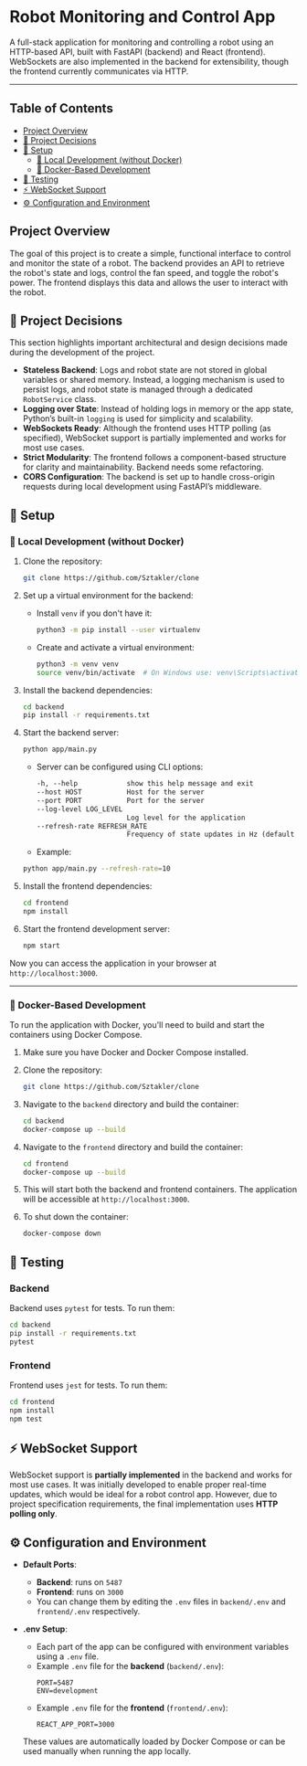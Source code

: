 # Robot Monitoring and Control App

A full-stack application for monitoring and controlling a robot using an HTTP-based API, built with FastAPI (backend) and React (frontend). WebSockets are also implemented in the backend for extensibility, though the frontend currently communicates via HTTP.

---

## Table of Contents

- [Project Overview](#project-overview)
- [🧠 Project Decisions](#-project-decisions)
- [🚀 Setup](#-setup)
  - [🔧 Local Development (without Docker)](#-local-development-without-docker)
  - [🐳 Docker-Based Development](#-docker-based-development)
- [🧪 Testing](#-testing)
- [⚡ WebSocket Support](#-websocket-support)
- [⚙️ Configuration and Environment](#️-configuration-and-environment)

## Project Overview

The goal of this project is to create a simple, functional interface to control and monitor the state of a robot. The backend provides an API to retrieve the robot's state and logs, control the fan speed, and toggle the robot's power. The frontend displays this data and allows the user to interact with the robot.

## 🧠 Project Decisions

This section highlights important architectural and design decisions made during the development of the project.

- **Stateless Backend**: Logs and robot state are not stored in global variables or shared memory. Instead, a logging mechanism is used to persist logs, and robot state is managed through a dedicated `RobotService` class.
- **Logging over State**: Instead of holding logs in memory or the app state, Python’s built-in `logging` is used for simplicity and scalability.
- **WebSockets Ready**: Although the frontend uses HTTP polling (as specified), WebSocket support is partially implemented and works for most use cases.
- **Strict Modularity**: The frontend follows a component-based structure for clarity and maintainability. Backend needs some refactoring.
- **CORS Configuration**: The backend is set up to handle cross-origin requests during local development using FastAPI’s middleware.

## 🚀 Setup

### 🔧 Local Development (without Docker)

1. Clone the repository:
    ```bash
    git clone https://github.com/Sztakler/clone
    ```
2. Set up a virtual environment for the backend:
    - Install `venv` if you don't have it:
        ```bash
        python3 -m pip install --user virtualenv
        ```
    - Create and activate a virtual environment:
        ```bash
        python3 -m venv venv
        source venv/bin/activate  # On Windows use: venv\Scripts\activate
        ```

3. Install the backend dependencies:
    ```bash
    cd backend
    pip install -r requirements.txt
    ```

4. Start the backend server:
    ```bash
    python app/main.py
    ```
    - Server can be configured using CLI options:
      ```txt
      -h, --help            show this help message and exit
      --host HOST           Host for the server
      --port PORT           Port for the server
      --log-level LOG_LEVEL
                            Log level for the application
      --refresh-rate REFRESH_RATE
                            Frequency of state updates in Hz (default 10Hz)
      ```
    - Example:
    ```bash
    python app/main.py --refresh-rate=10
    ```

5. Install the frontend dependencies:
    ```bash
    cd frontend
    npm install
    ```

6. Start the frontend development server:
    ```bash
    npm start
    ```

Now you can access the application in your browser at `http://localhost:3000`.

---

### 🐳 Docker-Based Development

To run the application with Docker, you'll need to build and start the containers using Docker Compose.

1. Make sure you have Docker and Docker Compose installed.

2. Clone the repository:
    ```bash
    git clone https://github.com/Sztakler/clone
    ```

3. Navigate to the `backend` directory and build the container:
    ```bash
    cd backend
    docker-compose up --build
    ```

4. Navigate to the `frontend` directory and build the container:
    ```bash
    cd frontend
    docker-compose up --build
    ```

5. This will start both the backend and frontend containers. The application will be accessible at `http://localhost:3000`.

6. To shut down the container:
    ```bash
    docker-compose down
    ```

## 🧪 Testing

### Backend

Backend uses `pytest` for tests. To run them:

```bash
cd backend
pip install -r requirements.txt
pytest
```

### Frontend

Frontend uses `jest` for tests. To run them:

```bash
cd frontend
npm install
npm test
```

## ⚡ WebSocket Support

WebSocket support is **partially implemented** in the backend and works for most use cases. It was initially developed to enable proper real-time updates, which would be ideal for a robot control app. However, due to project specification requirements, the final implementation uses **HTTP polling only**.

## ⚙️ Configuration and Environment

- **Default Ports**:
  - **Backend**: runs on `5487`
  - **Frontend**: runs on `3000`
  - You can change them by editing the `.env` files in `backend/.env` and `frontend/.env` respectively.

- **.env Setup**:
  - Each part of the app can be configured with environment variables using a `.env` file.
  - Example `.env` file for the **backend** (`backend/.env`):
    ```env
    PORT=5487
    ENV=development
    ```
  - Example `.env` file for the **frontend** (`frontend/.env`):
    ```env
    REACT_APP_PORT=3000
    ```

  These values are automatically loaded by Docker Compose or can be used manually when running the app locally.

